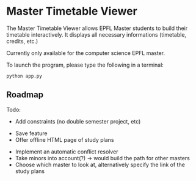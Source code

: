 # Master Timetable Viewer

The Master Timetable Viewer allows EPFL Master students to build their timetable interactively.
It displays all necessary informations (timetable, credits, etc.)

Currently only available for the computer science EPFL master.

To launch the program, please type the following in a terminal:

    python app.py

## Roadmap

Todo:

* Add constraints (no double semester project, etc)
- Save feature
- Offer offline HTML page of study plans
* Implement an automatic conflict resolver
* Take minors into account(?) -> would build the path for other masters
* Choose which master to look at, alternatively specify the link of the study plans
